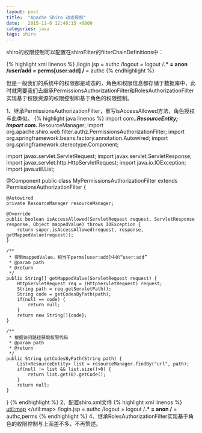 ```yaml
---
layout: post
title:  "Apache Shiro 动态授权"
date:   2015-11-6 12:48:15 +0800
categories: java
tags: shiro
---
```

shiro的权限控制可以配置在shiroFilter的filterChainDefinitions中：

<!-- more -->

{% highlight xml linenos %}
<bean id="shiroFilter" class="org.apache.shiro.spring.web.ShiroFilterFactoryBean">
    <!-- 此处省略其他配置信息 -->
    <property name="filterChainDefinitions">
        <value>
            /login.jsp = authc
            /logout = logout
            /**.* = anon
            /user/add = perms[user:add]
            /** = authc
        </value>
    </property>
</bean>
{% endhighlight %}

但是一般我们的系统中的权限都是动态的，角色和权限信息都存储于数据库中，此时就需要我们去继承PermissionsAuthorizationFilter和RolesAuthorizationFilter实现基于权限资源的权限控制和基于角色的权限控制。

1、继承PermissionsAuthorizationFilter，重写isAccessAllowed方法，角色授权与此类似。
{% highlight java linenos %}
import com.***.ResourceEntity;
import com.***.ResourceManager;
import org.apache.shiro.web.filter.authz.PermissionsAuthorizationFilter;
import org.springframework.beans.factory.annotation.Autowired;
import org.springframework.stereotype.Component;

import javax.servlet.ServletRequest;
import javax.servlet.ServletResponse;
import javax.servlet.http.HttpServletRequest;
import java.io.IOException;
import java.util.List;

@Component
public class MyPermissionsAuthorizationFilter extends PermissionsAuthorizationFilter {

    @Autowired
    private ResourceManager resourceManager;

    @Override
    public boolean isAccessAllowed(ServletRequest request, ServletResponse response, Object mappedValue) throws IOException {
        return super.isAccessAllowed(request, response, getMappedValue(request));
    }

    /**
     * 得到mappedValue，相当于perms[user:add]中的“user:add”
     * @param path
     * @return
     */
    public String[] getMappedValue(ServletRequest request) {
        HttpServletRequest req = (HttpServletRequest) request;
        String path = req.getServletPath();
        String code = getCodesByPath(path);
        if(null == code) {
            return null;
        }
        return new String[]{code};
    }

    /**
     * 根据访问路径获取权限代码
     * @param path
     * @return
     */
    public String getCodesByPath(String path) {
        List<ResourceEntity> list = resourceManager.findBy("url", path);
        if(null != list && list.size()>0) {
            return list.get(0).getCode();
        }
        return null;
    }
}
{% endhighlight %}
2、配置shiro.xml文件
{% highlight xml linenos %}
<bean id="shiroFilter" class="org.apache.shiro.spring.web.ShiroFilterFactoryBean">
    <property name="filters">
        <util:map>
            <entry key="perms" value-ref="myPermissionsAuthorizationFilter"></entry>
        </util:map>
    </property>
    <property name="securityManager" ref="securityManager"/>
    <!--<property name="loginUrl" value="/login" /-->
    <!-- 缺省为：/ <property name="successUrl" value="/" /> -->
    <property name="unauthorizedUrl" value="/403.jsp"/>
    <property name="filterChainDefinitions">
        <value>
            /login.jsp = authc
            /logout = logout
            /**.* = anon
            /** = authc,perms
        </value>
    </property>
</bean>
{% endhighlight %}
4、继承RolesAuthorizationFilter实现基于角色的权限控制与上面差不多，不再赘述。